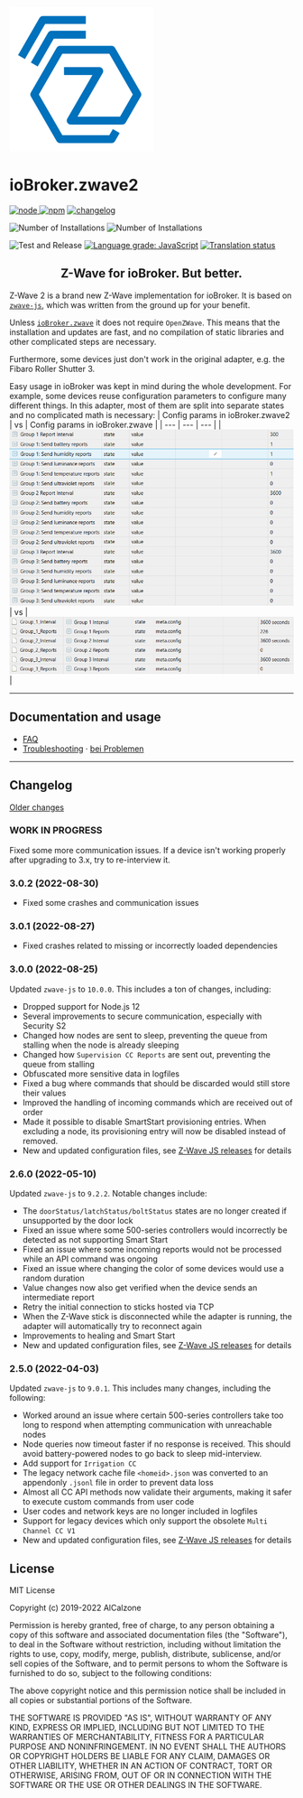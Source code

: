 ![Logo](admin/zwave2.svg)

# ioBroker.zwave2

[![node](https://img.shields.io/node/v/iobroker.zwave2.svg)
![npm](https://img.shields.io/npm/v/iobroker.zwave2.svg)](https://www.npmjs.com/package/iobroker.zwave2)
[![changelog](https://img.shields.io/badge/read-Changelog-informational)](CHANGELOG.md)

![Number of Installations](http://iobroker.live/badges/zwave2-installed.svg)
![Number of Installations](http://iobroker.live/badges/zwave2-stable.svg)

![Test and Release](https://github.com/AlCalzone/iobroker.zwave2/workflows/Test%20and%20Release/badge.svg)
[![Language grade: JavaScript](https://img.shields.io/lgtm/grade/javascript/g/AlCalzone/ioBroker.zwave2.svg?logo=lgtm&logoWidth=18)](https://lgtm.com/projects/g/AlCalzone/ioBroker.zwave2/context:javascript)
[![Translation status](https://weblate.iobroker.net/widgets/adapters/-/zwave2/svg-badge.svg)](https://weblate.iobroker.net/engage/adapters/?utm_source=widget)

<h2 align="center">Z-Wave for ioBroker. But better.</h3>

Z-Wave 2 is a brand new Z-Wave implementation for ioBroker. It is based on [`zwave-js`](https://github.com/AlCalzone/node-zwave-js), which was written from the ground up for your benefit.

Unless [`ioBroker.zwave`](https://github.com/ioBroker/ioBroker.zwave/) it does not require `OpenZWave`. This means that the installation and updates are fast, and no compilation of static libraries and other complicated steps are necessary.

Furthermore, some devices just don't work in the original adapter, e.g. the Fibaro Roller Shutter 3.

Easy usage in ioBroker was kept in mind during the whole development. For example, some devices reuse configuration parameters to configure many different things. In this adapter, most of them are split into separate states and no complicated math is necessary:
| Config params in ioBroker.zwave2 | vs | Config params in ioBroker.zwave |
| --- | --- | --- |
| ![](docs/de/images/config-params.png) | vs | ![](docs/de/images/config-params-legacy.png) |

---

## Documentation and usage
* [FAQ](docs/en/FAQ.md)
* [Troubleshooting](docs/en/troubleshooting.md) · [bei Problemen](docs/de/bei-problemen.md)

---

## Changelog
[Older changes](CHANGELOG_OLD.md)
<!--
	Placeholder for next versions:
	### __WORK IN PROGRESS__
-->
### __WORK IN PROGRESS__
Fixed some more communication issues. If a device isn't working properly after upgrading to 3.x, try to re-interview it.

### 3.0.2 (2022-08-30)
* Fixed some crashes and communication issues

### 3.0.1 (2022-08-27)
* Fixed crashes related to missing or incorrectly loaded dependencies

### 3.0.0 (2022-08-25)
Updated `zwave-js` to `10.0.0`. This includes a ton of changes, including:
* Dropped support for Node.js 12
* Several improvements to secure communication, especially with Security S2
* Changed how nodes are sent to sleep, preventing the queue from stalling when the node is already sleeping
* Changed how `Supervision CC Reports` are sent out, preventing the queue from stalling
* Obfuscated more sensitive data in logfiles
* Fixed a bug where commands that should be discarded would still store their values
* Improved the handling of incoming commands which are received out of order
* Made it possible to disable SmartStart provisioning entries. When excluding a node, its provisioning entry will now be disabled instead of removed.
* New and updated configuration files, see [Z-Wave JS releases](https://github.com/zwave-js/node-zwave-js/releases) for details

### 2.6.0 (2022-05-10)
Updated `zwave-js` to `9.2.2`. Notable changes include:
* The `doorStatus/latchStatus/boltStatus` states are no longer created if unsupported by the door lock
* Fixed an issue where some 500-series controllers would incorrectly be detected as not supporting Smart Start
* Fixed an issue where some incoming reports would not be processed while an API command was ongoing
* Fixed an issue where changing the color of some devices would use a random duration
* Value changes now also get verified when the device sends an intermediate report
* Retry the initial connection to sticks hosted via TCP
* When the Z-Wave stick is disconnected while the adapter is running, the adapter will automatically try to reconnect again
* Improvements to healing and Smart Start
* New and updated configuration files, see [Z-Wave JS releases](https://github.com/zwave-js/node-zwave-js/releases) for details

### 2.5.0 (2022-04-03)
Updated `zwave-js` to `9.0.1`. This includes many changes, including the following:
* Worked around an issue where certain 500-series controllers take too long to respond when attempting communication with unreachable nodes
* Node queries now timeout faster if no response is received. This should avoid battery-powered nodes to go back to sleep mid-interview.
* Add support for `Irrigation CC`
* The legacy network cache file `<homeid>.json` was converted to an appendonly `.jsonl` file in order to prevent data loss
* Almost all CC API methods now validate their arguments, making it safer to execute custom commands from user code
* User codes and network keys are no longer included in logfiles
* Support for legacy devices which only support the obsolete `Multi Channel CC V1`
* New and updated configuration files, see [Z-Wave JS releases](https://github.com/zwave-js/node-zwave-js/releases) for details

## License

MIT License

Copyright (c) 2019-2022 AlCalzone

Permission is hereby granted, free of charge, to any person obtaining a copy
of this software and associated documentation files (the "Software"), to deal
in the Software without restriction, including without limitation the rights
to use, copy, modify, merge, publish, distribute, sublicense, and/or sell
copies of the Software, and to permit persons to whom the Software is
furnished to do so, subject to the following conditions:

The above copyright notice and this permission notice shall be included in all
copies or substantial portions of the Software.

THE SOFTWARE IS PROVIDED "AS IS", WITHOUT WARRANTY OF ANY KIND, EXPRESS OR
IMPLIED, INCLUDING BUT NOT LIMITED TO THE WARRANTIES OF MERCHANTABILITY,
FITNESS FOR A PARTICULAR PURPOSE AND NONINFRINGEMENT. IN NO EVENT SHALL THE
AUTHORS OR COPYRIGHT HOLDERS BE LIABLE FOR ANY CLAIM, DAMAGES OR OTHER
LIABILITY, WHETHER IN AN ACTION OF CONTRACT, TORT OR OTHERWISE, ARISING FROM,
OUT OF OR IN CONNECTION WITH THE SOFTWARE OR THE USE OR OTHER DEALINGS IN THE
SOFTWARE.
